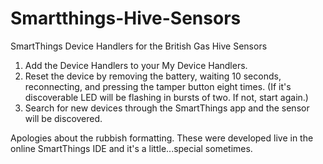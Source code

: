 # Smartthings-Hive-Sensors
SmartThings Device Handlers for the British Gas Hive Sensors

1. Add the Device Handlers to your My Device Handlers.
2. Reset the device by removing the battery, waiting 10 seconds, reconnecting, and pressing the tamper button eight times. (If it's discoverable LED will be flashing in bursts of two. If not, start again.)
3. Search for new devices through the SmartThings app and the sensor will be discovered.

Apologies about the rubbish formatting. These were developed live in the online SmartThings IDE and it's a little...special sometimes.
